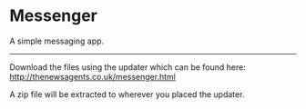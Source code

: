 # Messenger

A simple messaging app.

-----------------------

Download the files using the updater which can be found here: http://thenewsagents.co.uk/messenger.html

A zip file will be extracted to wherever you placed the updater.
